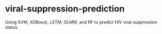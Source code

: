 # viral-suppression-prediction
Using SVM, XGBoost, LSTM, GLMM, and RF to predict HIV viral suppression status.
